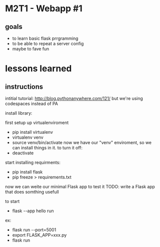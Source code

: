# M2T1 - Webapp #1

## goals
- to learn basic flask prrgramming
- to be able to repeat a server config
- maybe to fave fun

# lessons learned

## instructions
intitial tutorial: http://blog.pythonanywhere.com/121/
but we're using codespaces instead of PA

install library:

first setup up virtualenviroment
- pip install virtualenv
- virtualenv venv
- source venv/bin/activate
now we have our "venv" enviroment, so we can install things in it.
to turn it off:
- deactivate

start installing requirments:
 - pip install flask
 - pip freeze > requirements.txt

 now we can weite our minimal Flask app to test it
 TODO: write a Flask app that does somthing usefull

 to start
 - flask --app hello run


ex:
- flask run --port=5001
- export FLASK_APP=xxx.py
- flask run